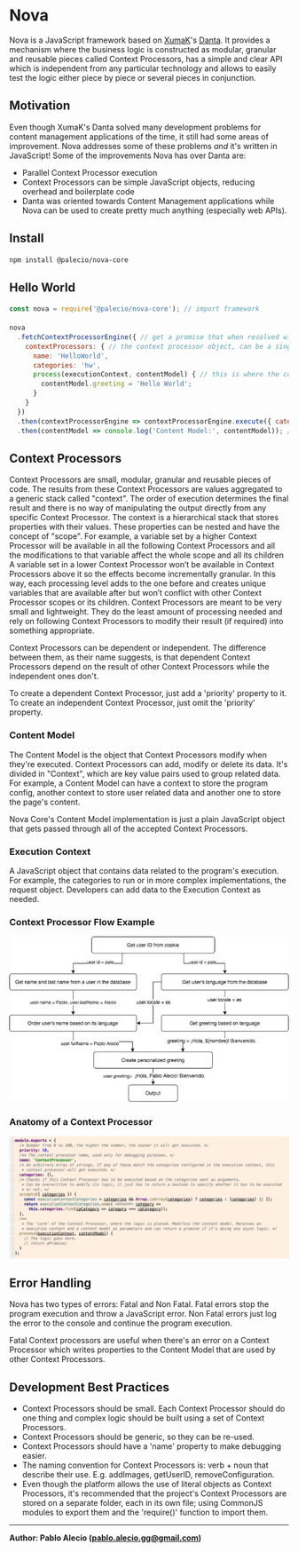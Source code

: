 # Nova

Nova is a JavaScript framework based on [XumaK](https://xumak.com)'s [Danta](https://github.com/DantaFramework). It provides a mechanism where the business logic is constructed as modular, granular and reusable pieces called Context Processors, has a simple and clear API which is independent from any particular technology and allows to easily test the logic either piece by piece or several pieces in conjunction.

## Motivation
Even though XumaK's Danta solved many development problems for content management applications of the time,
it still had some areas of improvement. Nova addresses some of these problems _and_ it's written in JavaScript!
Some of the improvements Nova has over Danta are:

- Parallel Context Processor execution
- Context Processors can be simple JavaScript objects, reducing overhead and boilerplate code
- Danta was oriented towards Content Management applications while Nova can be used to create pretty much anything (especially web APIs).

## Install

```bash
npm install @palecio/nova-core
```

## Hello World

```javascript
const nova = require('@palecio/nova-core'); // import framework

nova
  .fetchContextProcessorEngine({ // get a promise that when resolved will return the context processor engine
    contextProcessors: { // the context processor object, can be a single object or an array of objects
      name: 'HelloWorld',
      categories: 'hw',
      process(executionContext, contentModel) { // this is where the context processor logic goes
        contentModel.greeting = 'Hello World';
      }
    }
  })
  .then(contextProcessorEngine => contextProcessorEngine.execute({ categories: 'hw' }, {})) // the execute() method receives an execution context and an initial content model
  .then(contentModel => console.log('Content Model:', contentModel)); // get the resulting content model
```

## Context Processors

Context Processors are small, modular, granular and reusable pieces of code. The results from these Context Processors are values aggregated to a generic stack called
"context". The order of execution determines the final result and there is no way of manipulating the output directly from any specific Context Processor. The context
is a hierarchical stack that stores properties with their values. These properties can be nested and have the concept of "scope". For example, a variable set by a higher
Context Processor will be available in all the following Context Processors and all the modifications to that variable affect the whole scope and all its children A variable
set in a lower Context Processor won’t be available in Context Processors above it so the effects become incrementally granular.
In this way, each processing level adds to the one before and creates unique variables that are available after but won’t conflict with other Context Processor scopes or its children.
Context Processors are meant to be very small and lightweight. They do the least amount of processing needed and rely on following Context Processors to modify their result (if required) into something appropriate.

Context Processors can be dependent or independent. The difference between them, as their name suggests, is that dependent Context Processors depend 
on the result of other Context Processors while the independent ones don't.

To create a dependent Context Processor, just add a 'priority' property to it. To create an independent Context Processor, 
just omit the 'priority' property. 

### Content Model
The Content Model is the object that Context Processors modify when they're executed. Context Processors can add, modify or delete its data. 
It's divided in "Context", which are key value pairs used to group related data. For example, a Content Model can have a context to store the program 
config, another context to store user related data and another one to store the page's content.

Nova Core's Content Model implementation is just a plain JavaScript object that gets passed through all of the accepted Context Processors.

### Execution Context
A JavaScript object that contains data related to the program's execution. For example, the categories to run or in more complex implementations,
the request object. Developers can add data to the Execution Context as needed.

### Context Processor Flow Example
![Context Processor Diagram](./docs/img/NovaContextProcessorExample.jpg)

### Anatomy of a Context Processor

![Anatomy of a Context Processor](./docs/img/context-processor-anatomy.png)

## Error Handling
Nova has two types of errors: Fatal and Non Fatal. Fatal errors stop the program execution and throw a JavaScript error. Non Fatal errors just 
log the error to the console and continue the program execution.

Fatal Context processors are useful when there's an error on a Context Processor which writes properties to the Content Model that are used by other 
Context Processors.

## Development Best Practices
- Context Processors should be small. Each Context Processor should do one thing and complex logic should be built using a set of Context Processors.
- Context Processors should be generic, so they can be re-used.
- Context Processors should have a 'name' property to make debugging easier.
- The naming convention for Context Processors is: verb + noun that describe their use. E.g. addImages, getUserID, removeConfiguration.
- Even though the platform allows the use of literal objects as Context Processors, it's recommended that the project's Context Processors are stored on a separate folder, each in its own file; using CommonJS 
modules to export them and the 'require()' function to import them.

---
**Author: Pablo Alecio (pablo.alecio.gg@gmail.com)**
